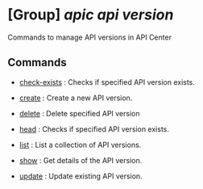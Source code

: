 # [Group] _apic api version_

Commands to manage API versions in API Center

## Commands

- [check-exists](/Commands/apic/api/version/_check-exists.md)
: Checks if specified API version exists.

- [create](/Commands/apic/api/version/_create.md)
: Create a new API version.

- [delete](/Commands/apic/api/version/_delete.md)
: Delete specified API version

- [head](/Commands/apic/api/version/_head.md)
: Checks if specified API version exists.

- [list](/Commands/apic/api/version/_list.md)
: List a collection of API versions.

- [show](/Commands/apic/api/version/_show.md)
: Get details of the API version.

- [update](/Commands/apic/api/version/_update.md)
: Update existing API version.

